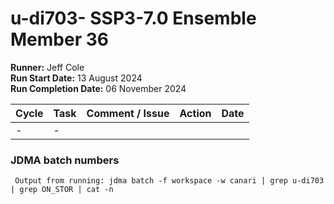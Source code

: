 # u-di703- SSP3-7.0 Ensemble Member 36

**Runner:** Jeff Cole  
**Run Start Date:**  13 August 2024  
**Run Completion Date:**  06 November 2024

| Cycle | Task | Comment / Issue | Action | Date |
| ---   | ---  | ---             | ---    | ---  |
| -     | -    |  |  |  |

### JDMA batch numbers
```
 Output from running: jdma batch -f workspace -w canari | grep u-di703 | grep ON_STOR | cat -n
```
